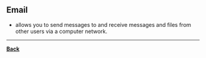 ## Email
- allows you to send messages to and receive messages and files from other users via a computer network.

---
**[Back](INTCOMPrelimCh12)**